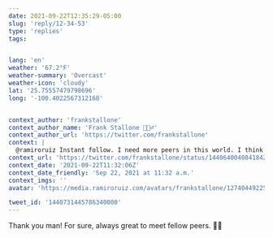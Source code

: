 ```yaml
---
date: 2021-09-22T12:35:29-05:00
slug: 'reply/12-34-53'
type: 'replies'
tags:


lang: 'en'
weather: '67.2°F'
weather-summary: 'Overcast'
weather-icon: 'cloudy'
lat: '25.75557479798696'
long: '-100.4022567312168'


context_author: 'frankstallone'
context_author_name: 'Frank Stallone 🧘🏻‍♂️'
context_author_url: 'https://twitter.com/frankstallone'
context: |
  @ramiroruiz Instant follow. I need more peers in this world. I think I am the only, "UX Designer" at ADP who has design apps and Terminal open on a daily basis.
context_url: 'https://twitter.com/frankstallone/status/1440640040841842692?s=12'
context_date: '2021-09-22T11:32:06Z'
context_date_friendly: 'Sep 22, 2021 at 11:32 a.m.'
context_imgs: ''
avatar: 'https://media.ramiroruiz.com/avatars/frankstallone/1274044922564395010/RlkWqxPD_bigger.jpg'

tweet_id: '1440731445786340000'
---
```

Thank you man! For sure, always great to meet fellow peers. 🙌🏼